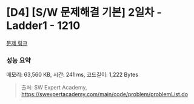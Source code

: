 # [D4] [S/W 문제해결 기본] 2일차 - Ladder1 - 1210 

[문제 링크](https://swexpertacademy.com/main/code/problem/problemDetail.do?contestProbId=AV14ABYKADACFAYh) 

### 성능 요약

메모리: 63,560 KB, 시간: 241 ms, 코드길이: 1,222 Bytes



> 출처: SW Expert Academy, https://swexpertacademy.com/main/code/problem/problemList.do